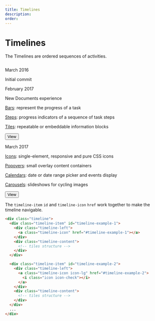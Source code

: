 ```yaml
---
title: Timelines
description: 
order: 
---
```


# Timelines

The Timelines are ordered sequences of activities.

<div class="vp-raw docs-demo columns">
  <div class="column col-9 col-sm-12">
    <div class="timeline">
      <div class="timeline-item" id="timeline-example-1">
        <div class="timeline-left"><a class="timeline-icon tooltip" href="#timeline-example-1" data-tooltip="March 2016"></a></div>
        <div class="timeline-content">
          <div class="tile">
            <div class="tile-content">
              <p class="tile-subtitle">March 2016</p>
              <p class="tile-title">Initial commit</p>
            </div>
          </div>
        </div>
      </div>
      <div class="timeline-item" id="timeline-example-2">
        <div class="timeline-left"><a class="timeline-icon icon-lg tooltip" href="#timeline-example-2" data-tooltip="February 2017"><i class="icon icon-check"></i></a></div>
        <div class="timeline-content">
          <div class="tile">
            <div class="tile-content">
              <p class="tile-subtitle">February 2017</p>
              <p class="tile-title">New Documents experience</p>
              <p class="tile-title"><a href="components.html#bars">Bars</a>: represent the progress of a task</p>
              <p class="tile-title"><a href="components.html#steps">Steps</a>: progress indicators of a sequence of task steps</p>
              <p class="tile-title"><a href="components.html#tiles">Tiles</a>: repeatable or embeddable information blocks</p>
            </div>
            <div class="tile-action">
              <button class="btn">View</button>
            </div>
          </div>
        </div>
      </div>
      <div class="timeline-item" id="timeline-example-3">
        <div class="timeline-left"><a class="timeline-icon icon-lg tooltip" href="#timeline-example-3" data-tooltip="March 2017"><i class="icon icon-check"></i></a></div>
        <div class="timeline-content">
          <div class="tile">
            <div class="tile-content">
              <p class="tile-subtitle">March 2017</p>
              <p class="tile-title"><a href="elements.html#icons">Icons</a>: single-element, responsive and pure CSS icons</p>
              <p class="tile-title"><a href="components.html#popovers">Popovers</a>: small overlay content containers</p>
              <p class="tile-title"><a href="index.html#calendars">Calendars</a>: date or date range picker and events display</p>
              <p class="tile-title"><a href="index.html#carousels">Carousels</a>: slideshows for cycling images</p>
            </div>
            <div class="tile-action">
              <button class="btn">View</button>
            </div>
          </div>
        </div>
      </div>
    </div>
  </div>
</div>

The `timeline-item` `id` and `timeline-icon` `href` work together to make the timeline navigable.

```html
<div class="timeline">
  <div class="timeline-item" id="timeline-example-1">
    <div class="timeline-left">
      <a class="timeline-icon" href="#timeline-example-1"></a>
    </div>
    <div class="timeline-content">
      <!-- tiles structure -->
    </div>
  </div>

  <div class="timeline-item" id="timeline-example-2">
    <div class="timeline-left">
      <a class="timeline-icon icon-lg" href="#timeline-example-2">
        <i class="icon icon-check"></i>
      </a>
    </div>
    <div class="timeline-content">
      <!-- tiles structure -->
    </div>
  </div>
  ...
</div>
```

<!-- @see https://github.com/spectre-org/spectre-docs/issues/17 -->
